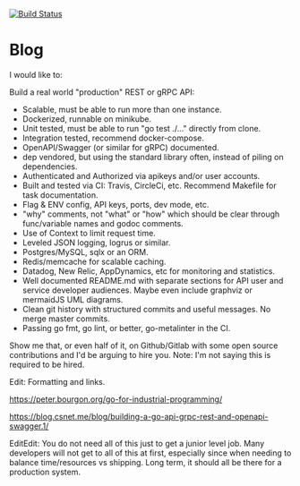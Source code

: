 [![Build Status](https://travis-ci.com/xanuthatusu/blog.svg?branch=master)](https://travis-ci.com/xanuthatusu/blog)

Blog
====

I would like to:



Build a real world "production" REST or gRPC API:
* Scalable, must be able to run more than one instance.
* Dockerized, runnable on minikube.
* Unit tested, must be able to run "go test ./..." directly from clone.
* Integration tested, recommend docker-compose.
* OpenAPI/Swagger (or similar for gRPC) documented.
* dep vendored, but using the standard library often, instead of piling on dependencies.
* Authenticated and Authorized via apikeys and/or user accounts.
* Built and tested via CI: Travis, CircleCi, etc. Recommend Makefile for task documentation.
* Flag & ENV config, API keys, ports, dev mode, etc.
* "why" comments, not "what" or "how" which should be clear through func/variable names and godoc comments.
* Use of Context to limit request time.
* Leveled JSON logging, logrus or similar.
* Postgres/MySQL, sqlx or an ORM.
* Redis/memcache for scalable caching.
* Datadog, New Relic, AppDynamics, etc for monitoring and statistics.
* Well documented README.md with separate sections for API user and service developer audiences. Maybe even include graphviz or mermaidJS UML diagrams.
* Clean git history with structured commits and useful messages. No merge master commits.
* Passing go fmt, go lint, or better, go-metalinter in the CI.

Show me that, or even half of it, on Github/Gitlab with some open source contributions and I'd be arguing to hire you. Note: I'm not saying this is required to be hired.

Edit: Formatting and links.

https://peter.bourgon.org/go-for-industrial-programming/

https://blog.csnet.me/blog/building-a-go-api-grpc-rest-and-openapi-swagger.1/

EditEdit: You do not need all of this just to get a junior level job. Many developers will not get to all of this at first, especially since when needing to balance time/resources vs shipping. Long term, it should all be there for a production system.

